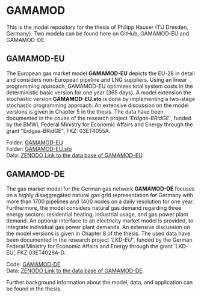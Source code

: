 # GAMAMOD
This is the model repository for the thesis of Philipp Hauser (TU Dresden, Germany).
Two modela can be found here on GitHub, GAMAMOD-EU and GAMAMOD-DE.   
## GAMAMOD-EU  
The European gas market model **GAMAMOD-EU** depicts the EU-28 in detail and considers non-European pipeline and LNG suppliers. Using an linear programming approach, GAMAMOD-EU optimizes total system costs in the deterministic basic version for one year (365 days). A model extension the stochastic version **GAMAMOD-EU.sto** is done by implementing a two-stage stochastic programming approach. An extensive discussion on the model versions is given in Chapter 5 in the thesis. The data have been documented in the couse of the research project *'Erdgas-BRidGE'*, funded by the BMWi, Federal Ministry for Economic Affairs and Energy through the grant "Erdgas-BRidGE", FKZ: 03ET4055A.

Folder: [GAMAMOD-EU](https://github.com/PhilippHauser/GAMAMOD/tree/main/GAMAMOD-EU)  
Folder: [GAMAMOD-EU.sto](https://github.com/PhilippHauser/GAMAMOD/tree/main/GAMAMOD-EU.sto)  
Data: [ZENODO Link to the data base of GAMAMOD-EU](https://doi.org/10.5281/zenodo.3923862).  

## GAMAMOD-DE
The gas market model for the German gas network **GAMAMOD-DE** focuses on a highly disaggregated natural gas grid representation for Germany with more than 1700 pipelines and 1400 nodes on a daily resolution for one year. Furthermore, the model considers natural gas demand regarding three energy sectors: residential heating, industrial usage, and gas power plant demand. An optional interface to an electricity market model is provided, to integrate individual gas power plant demands. An extensive discussion on the model versions is given in Chapter 8 of the thesis. The used data have been documented in the research project *‘LKD-EU’*, funded by the German Federal Ministry for Economic Affairs and Energy through the grant ‘LKD-EU’, FKZ 03ET4028A-D.  

Code: [GAMAMOD-DE](https://github.com/PhilippHauser/GAMAMOD/tree/main/GAMAMOD-DE)  
Data: [ZENODO Link to the data base of GAMAMOD-DE](https://doi.org/10.5281/zenodo.1044463). 

Further background information about the model, data, and application can be found in the thesis.


